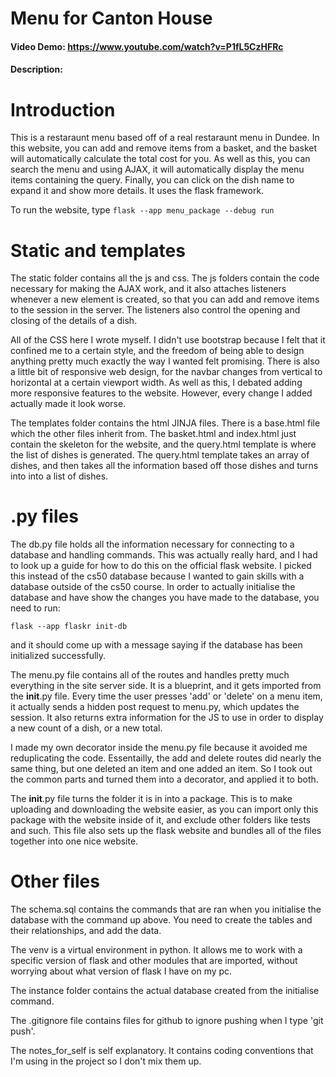 # Menu for Canton House
#### Video Demo:  https://www.youtube.com/watch?v=P1fL5CzHFRc
#### Description:

# Introduction

This is a restaraunt menu based off of a real restaraunt menu in Dundee. In this website, you can add and remove items from a basket, and the basket will automatically calculate the total cost for you. As well as this, you can search the menu and using AJAX, it will automatically display the menu items containing the query. Finally, you can click on the dish name to expand it and show more details. It uses the flask framework.

To run the website, type
`flask --app menu_package --debug run`

# Static and templates

The static folder contains all the js and css. The js folders contain the code necessary for making the AJAX work, and it also attaches listeners whenever a new element is created, so that you can add and remove items to the session in the server. The listeners also control the opening and closing of the details of a dish.

All of the CSS here I wrote myself. I didn't use bootstrap because I felt that it confined me to a certain style, and the freedom of being able to design anything pretty much exactly the way I wanted felt promising. There is also a little bit of responsive web design, for the navbar changes from vertical to horizontal at a certain viewport width. As well as this, I debated adding more responsive features to the website. However, every change I added actually made it look worse.

The templates folder contains the html JINJA files. There is a base.html file which the other files inherit from. The basket.html and index.html just contain the skeleton for the website, and the query.html template is where the list of dishes is generated. The query.html template takes an array of dishes, and then takes all the information based off those dishes and turns into into a list of dishes. 

# .py files

The db.py file holds all the information necessary for connecting to a database and handling commands. This was actually really hard, and I had to look up a guide for how to do this on the official flask website. I picked this instead of the cs50 database because I wanted to gain skills with a database outside of the cs50 course. In order to actually initialise the database and have show the changes you have made to the database, you need to run:

 `flask --app flaskr init-db`

 and it should come up with a message saying if the database has been initialized successfully.

 The menu.py file contains all of the routes and handles pretty much everything in the site server side. It is a blueprint, and it gets imported from the __init__.py file. Every time the user presses 'add' or 'delete' on a menu item, it actually sends a hidden post request to menu.py, which updates the session. It also returns extra information for the JS to use in order to display a new count of a dish, or a new total. 

 I made my own decorator inside the menu.py file because it avoided me reduplicating the code. Essentailly, the add and delete routes did nearly the same thing, but one deleted an item and one added an item. So I took out the common parts and turned them into a decorator, and applied it to both.

 The __init__.py file turns the folder it is in into a package. This is to make uploading and downloading the website easier, as you can import only this package with the website inside of it, and exclude other folders like tests and such. This file also sets up the flask website and bundles all of the files together into one nice website.

 # Other files

 The schema.sql contains the commands that are ran when you initialise the database with the command up above. You need to create the tables and their relationships, and add the data. 

 The venv is a virtual environment in python. It allows me to work with a specific version of flask and other modules that are imported, without worrying about what version of flask I have on my pc. 

 The instance folder contains the actual database created from the initialise command.

 The .gitignore file contains files for github to ignore pushing when I type 'git push'.

 The notes_for_self is self explanatory. It contains coding conventions that I'm using in the project so I don't mix them up.









